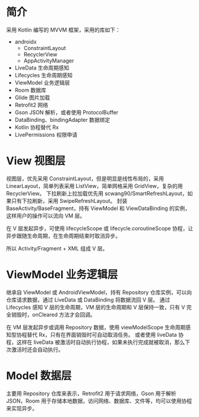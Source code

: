 # 简介
采用 Kotlin 编写的 MVVM 框架，采用的库如下：

* androidx
    * ConstraintLayout
    * RecyclerView
    * AppActivityManager
* LiveData 生命周期感知
* Lifecycles 生命周期感知
* ViewModel 业务逻辑层
* Room 数据库
* Glide 图片加载
* Retrofit2 网络
* Gson JSON 解析，或者使用 ProtocolBuffer
* DataBinding、bindingAdapter 数据绑定
* Kotlin 协程替代 Rx
* LivePermissions 权限申请


# View 视图层
视图层，优先采用 ConstraintLayout，但是明显是线性布局的，采用 LinearLayout，简单列表采用 ListView，简单网格采用 GridView，复杂的用 RecyclerView。
下拉刷新上拉加载优先用 scwang90/SmartRefreshLayout，如果只有下拉刷新，采用 SwipeRefreshLayout。
封装 BaseActivity/BaseFragment，持有 ViewModel 和 ViewDataBinding 的实例，这样用户的操作可以流向 VM 层。

在 V 层发起异步，可使用 lifecycleScope 或 lifecycle.coroutineScope 协程，让异步跟随生命周期，在生命周期结束时取消异步。

所以 Activity/Fragment + XML 组成 V 层。


# ViewModel 业务逻辑层
继承自 ViewModel 或 AndroidViewModel，持有 Repository 仓库实例，可以向仓库请求数据，通过 LiveData 或 DataBinding 将数据流回 V 层。
通过 Lifecycles 感知 V 层的生命周期，VM 层的生命周期和 V 层保持一致，只有 V 完全销毁时，onCleared 方法才会回调。

在 VM 层发起异步或调用 Repository 数据，使用 viewModelScope 生命周期感知型协程替代 Rx，只有在界面销毁时可自动取消任务。
或者使用 liveData 协程，这样在 liveData 被激活时自动执行协程，如果未执行完成就被取消，那么下次激活时还会自动执行。


# Model 数据层
主要用 Repository 仓库来表示，Retrofit2 用于请求网络，Gson 用于解析 JSON，Room 用于存储本地数据，访问网络、数据库、文件等，均可以使用协程来实现异步。

